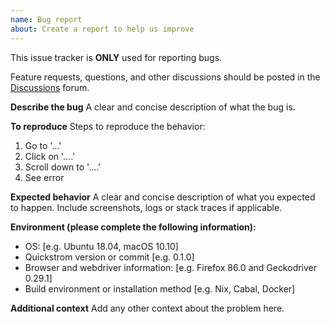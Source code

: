 ```yaml
---
name: Bug report
about: Create a report to help us improve
---
```


This issue tracker is **ONLY** used for reporting bugs. 

Feature requests, questions, and other discussions should be posted in the
[Discussions](https://github.com/quickstrom/quickstrom/discussions) forum.

**Describe the bug**
A clear and concise description of what the bug is.

**To reproduce**
Steps to reproduce the behavior:
1. Go to '...'
2. Click on '....'
3. Scroll down to '....'
4. See error

**Expected behavior**
A clear and concise description of what you expected to happen. Include
screenshots, logs or stack traces if applicable.

**Environment (please complete the following information):**
 - OS: [e.g. Ubuntu 18.04, macOS 10.10]
 - Quickstrom version or commit [e.g. 0.1.0]
 - Browser and webdriver information: [e.g. Firefox 86.0 and Geckodriver 0.29.1]
 - Build environment or installation method [e.g. Nix, Cabal, Docker]

**Additional context**
Add any other context about the problem here.